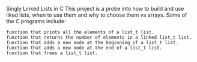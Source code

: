 

Singly Linked Lists in C This project is a probe into how to build and use liked lists, when to use them and why to choose them vs arrays. Some of the C programs include:

    function that prints all the elements of a list_t list.
    function that returns the number of elements in a linked list_t list.
    function that adds a new node at the beginning of a list_t list.
    function that adds a new node at the end of a list_t list.
    function that frees a list_t list.


